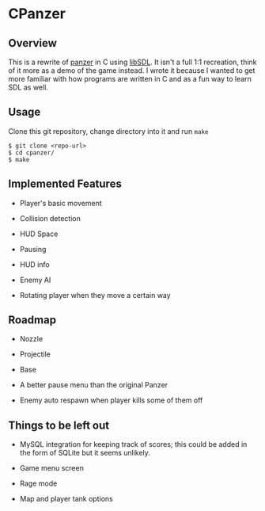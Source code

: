# CPanzer

## Overview

This is a rewrite of [panzer](https://github.com/gotlougit/panzer) in C using [libSDL](https://www.libsdl.org/). It isn't a full 1:1 recreation, think of it more as a demo of the game instead. I wrote it because I wanted to get more familiar with how programs are written in C and as a fun way to learn SDL as well.

## Usage

Clone this git repository, change directory into it and run ```make```

```
$ git clone <repo-url>
$ cd cpanzer/
$ make
```

## Implemented Features

- Player's basic movement

- Collision detection

- HUD Space

- Pausing

- HUD info

- Enemy AI

- Rotating player when they move a certain way

## Roadmap

- Nozzle 

- Projectile

- Base

- A better pause menu than the original Panzer

- Enemy auto respawn when player kills some of them off

## Things to be left out

- MySQL integration for keeping track of scores; this could be added in the form of SQLite but it seems unlikely.

- Game menu screen

- Rage mode

- Map and player tank options

